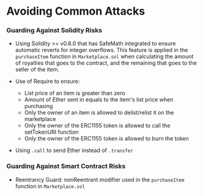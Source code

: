 # Avoiding Common Attacks

### Guarding Against Solidity Risks

-   Using Solidity >= v0.8.0 that has SafeMath integrated to ensure automatic reverts for integer overflows. This feature is applied in the `purchaseItem` function in `Marketplace.sol` when calculating the amount of royalties that goes to the contract, and the remaining that goes to the seller of the item.

-   Use of Require to ensure:

    -   List price of an item is greater than zero
    -   Amount of Ether sent in equals to the item's list price when purchasing
    -   Only the owner of an item is allowed to delist/relist it on the marketplace
    -   Only the owner of the ERC1155 token is allowed to call the setTokenURI function
    -   Only the owner of the ERC1155 token is allowed to burn the token

-   Using `.call` to send Ether instead of `.transfer`

### Guarding Against Smart Contract Risks

-   Reentrancy Guard: nonReentrant modifier used in the `purchaseItem` function in `Marketplace.sol`
